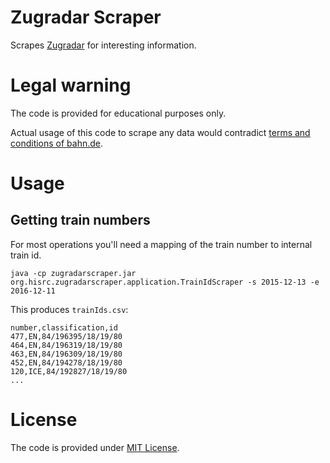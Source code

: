 # Zugradar Scraper

Scrapes [Zugradar](https://www.bahn.de/p/view/service/auskunft/zugradar.shtml) for interesting information.

# Legal warning

The code is provided for educational purposes only.

Actual usage of this code to scrape any data would contradict [terms and conditions of bahn.de](https://www.bahn.de/p/view/home/agb/nutzungsbedingungen.shtml?dbkanal_007=L01_S01_D001_KIN0001_footer-nutzungsbedingungen_LZ01).

# Usage

## Getting train numbers

For most operations you'll need a mapping of the train number to internal train id.

```
java -cp zugradarscraper.jar org.hisrc.zugradarscraper.application.TrainIdScraper -s 2015-12-13 -e 2016-12-11
```

This produces `trainIds.csv`:

```
number,classification,id
477,EN,84/196395/18/19/80
464,EN,84/196319/18/19/80
463,EN,84/196309/18/19/80
452,EN,84/194278/18/19/80
120,ICE,84/192827/18/19/80
...
```

# License

The code is provided under [MIT License](https://github.com/highsource/zugradar-scraper/blob/master/LICENSE).